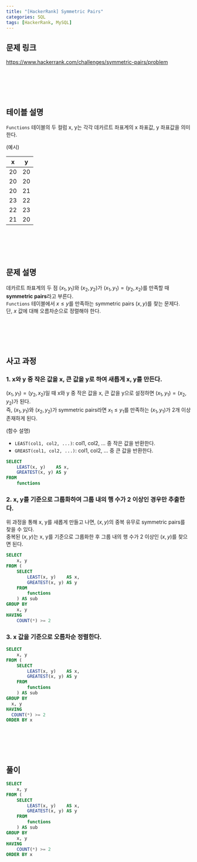 ```yaml
---
title: "[HackerRank] Symmetric Pairs"
categories: SQL
tags: [HackerRank, MySQL]
---
```


## 문제 링크

<https://www.hackerrank.com/challenges/symmetric-pairs/problem>

<br><br><br><br>

## 테이블 설명

`Functions` 테이블의 두 컬럼 x, y는 각각 데카르트 좌표계의 x 좌표값, y 좌표값을 의미한다.

(예시)

|x|y|
|:-:|:-:|
|20|20|
|20|20|
|20|21|
|23|22|
|22|23|
|21|20|

<br><br><br><br>

## 문제 설명

데카르트 좌표계의 두 점 $(x_1, y_1)$와 $(x_2, y_2)$가 $(x_1, y_1) = (y_2, x_2)$를 만족할 때 **symmetric pairs**라고 부른다.  
`Functions` 테이블에서 $x \leq y$를 만족하는 symmetric pairs $(x, y)$를 찾는 문제다.  
단, $x$ 값에 대해 오름차순으로 정렬해야 한다.

<br><br><br><br>

## 사고 과정

### 1. x와 y 중 작은 값을 x, 큰 값을 y로 하여 새롭게 x, y를 만든다.

$(x_1, y_1) = (y_2, x_2)$일 때 x와 y 중 작은 값을 x, 큰 값을 y으로 설정하면 $(x_1, y_1) = (x_2, y_2)$가 된다.  
즉, $(x_1, y_1)$와 $(x_2, y_2)$가 symmetric pairs라면 $x_1 \leq y_1$를 만족하는 $(x_1, y_1)$가 2개 이상 존재하게 된다.

(함수 설명)

- `LEAST(col1, col2, ...)`: col1, col2, ... 중 작은 값을 반환한다.
- `GREAST(col1, col2, ...)`: col1, col2, ... 중 큰 값을 반환한다.

```sql
SELECT 
    LEAST(x, y)    AS x, 
    GREATEST(x, y) AS y 
FROM 
    functions
```

### 2. x, y를 기준으로 그룹화하여 그룹 내의 행 수가 2 이상인 경우만 추출한다.

위 과정을 통해 x, y를 새롭게 만들고 나면, $(x, y)$의 중복 유무로 symmetric pairs를 찾을 수 있다.  
중복된 $(x, y)$는 x, y를 기준으로 그룹화한 후 그룹 내의 행 수가 2 이상인 $(x, y)$를 찾으면 된다.

```sql
SELECT 
    x, y
FROM (
    SELECT 
        LEAST(x, y)    AS x, 
        GREATEST(x, y) AS y 
    FROM 
        functions
    ) AS sub 
GROUP BY 
    x, y 
HAVING 
    COUNT(*) >= 2 
```

### 3. x 값을 기준으로 오름차순 정렬한다.

```sql
SELECT 
    x, y
FROM (
    SELECT 
        LEAST(x, y)    AS x, 
        GREATEST(x, y) AS y 
    FROM 
        functions
    ) AS sub 
GROUP BY 
  x, y 
HAVING 
  COUNT(*) >= 2 
ORDER BY x
```

<br><br><br><br>

## 풀이

```sql
SELECT 
    x, y
FROM (
    SELECT 
        LEAST(x, y)    AS x, 
        GREATEST(x, y) AS y 
    FROM 
        functions
    ) AS sub 
GROUP BY 
    x, y 
HAVING 
    COUNT(*) >= 2 
ORDER BY x
```